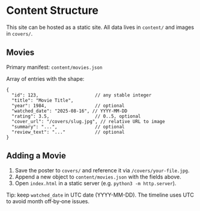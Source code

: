 # Content Structure

This site can be hosted as a static site. All data lives in `content/` and images in `covers/`.

## Movies

Primary manifest: `content/movies.json`

Array of entries with the shape:

```
{
  "id": 123,                     // any stable integer
  "title": "Movie Title",
  "year": 1984,                  // optional
  "watched_date": "2025-08-16", // YYYY-MM-DD
  "rating": 3.5,                 // 0..5, optional
  "cover_url": "/covers/slug.jpg", // relative URL to image
  "summary": "...",              // optional
  "review_text": "..."           // optional
}
```

## Adding a Movie

1. Save the poster to `covers/` and reference it via `/covers/your-file.jpg`.
2. Append a new object to `content/movies.json` with the fields above.
3. Open `index.html` in a static server (e.g. `python3 -m http.server`).

Tip: keep `watched_date` in UTC date (YYYY-MM-DD). The timeline uses UTC to avoid month off‑by‑one issues.


